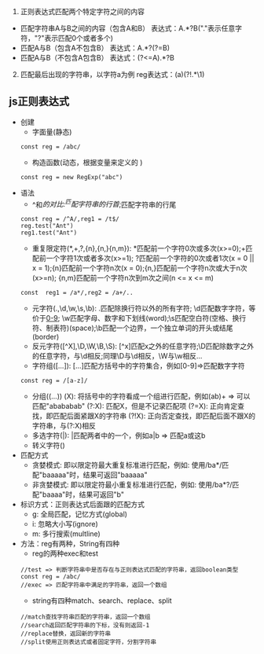 1. 正则表达式匹配两个特定字符之间的内容
- 匹配字符串A与B之间的内容（包含A和B）
表达式：A.*?B("."表示任意字符，"?"表示匹配0个或者多个)
- 匹配A与B（包含A不包含B）
表达式：A.*?(?=B)
- 匹配A与B（不包含A包含B）
表达式：(?<=A).*?B

2. 匹配最后出现的字符串，以字符a为例
reg表达式：(a)(?!.*\1)


## js正则表达式
- 创建
    - 字面量(静态)
    ```
    const reg = /abc/
    ```
    - 构造函数(动态，根据变量来定义的 )
    ```
    const reg = new RegExp("abc")
    ```
- 语法
    - ^和$的对比: ^匹配字符串的行首;$匹配字符串的行尾
    ```
    const reg = /^A/,reg1 = /t$/
    reg.test("Ant")
    reg1.test("Ant")
    ```
    - 重复限定符(*,+,?,{n},{n,}{n,m}): *匹配前一个字符0次或多次(x>=0);+匹配前一个字符1次或者多次(x>=1);
    ?匹配前一个字符的0次或者1次(x = 0 || x = 1);{n}匹配前一个字符n次(x = 0);{n,}匹配前一个字符n次或大于n次(x>=n);
    {n,m}匹配前一个字符n次到m次之间(n <= x <= m)
    ```
    const  reg1 = /a*/,reg2 = /a+/..
    ```
    - 元字符(.,\d,\w,\s,\b): .匹配除换行符以外的所有字符; \d匹配数字字符，等价于[0-9](digital);
    \w匹配字母、数字和下划线(word);\s匹配空白符(空格、换行符、制表符)(space);\b匹配一个边界，一个独立单词的开头或结尾
    (border)
    - 反元字符([^X],\D,\W,\B,\S):  [^x]匹配x之外的任意字符;\D匹配除数字之外的任意字符，与\d相反;同理\D与\d相反，\W与\w相反...
    - 字符组([...]): [...]匹配方括号中的字符集合，例如[0-9]=>匹配数字字符
    ```
    const reg = /[a-z]/
    ```
    - 分组((...))
    (X): 将括号中的字符看成一个组进行匹配，例如(ab)+ => 可以匹配"abababab"
    (?:X): 匹配X，但是不记录匹配项
    (?=X): 正向肯定查找，即匹配后面紧跟X的字符串
    (?!X): 正向否定查找，即匹配后面不跟X的字符串，与(?:X)相反
    - 多选字符(|): |匹配两者中的一个，例如a|b => 匹配a或这b
    - 转义字符(\)
- 匹配方式
    - 贪婪模式: 即以限定符最大重复标准进行匹配，例如: 使用/ba*/匹配"baaaaa"时，结果可返回"baaaaa"
    - 非贪婪模式: 即以限定符最小重复标准进行匹配，例如: 使用/ba*?/匹配"baaaa"时，结果可返回"b"
- 标识方式：正则表达式后面跟的匹配方式
    - g: 全局匹配，记忆方式(global)
    - i: 忽略大小写(ignore)
    - m: 多行搜索(multline)
- 方法：reg有两种，String有四种
    - reg的两种exec和test
    ```
    //test => 判断字符串中是否存在与正则表达式匹配的字符串，返回boolean类型
    const reg = /abc/
    //exec => 匹配字符串中满足的字符串，返回一个数组
    ```
    - string有四种match、search、replace、split
    ```
    //match查找字符串匹配的字符串，返回一个数组
    //search返回匹配字符串的下标，没有则返回-1
    //replace替换，返回新的字符串
    //split使用正则表达式或者固定字符，分割字符串
    ```

